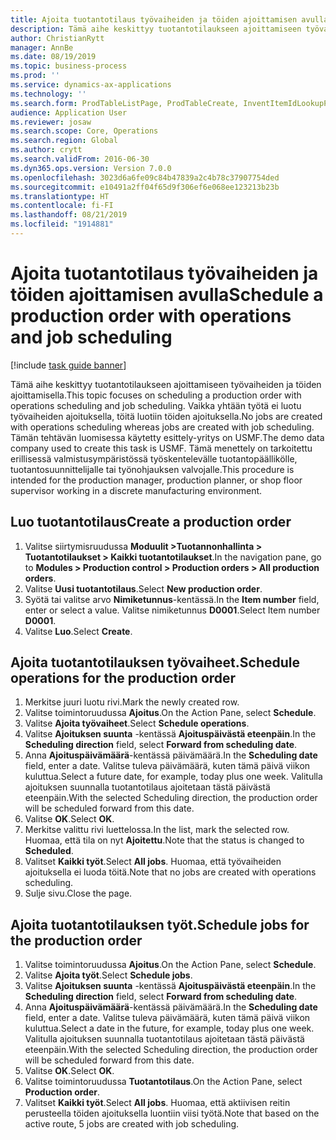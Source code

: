 ```yaml
---
title: Ajoita tuotantotilaus työvaiheiden ja töiden ajoittamisen avulla
description: Tämä aihe keskittyy tuotantotilaukseen ajoittamiseen työvaiheiden ja töiden ajoittamisella.
author: ChristianRytt
manager: AnnBe
ms.date: 08/19/2019
ms.topic: business-process
ms.prod: ''
ms.service: dynamics-ax-applications
ms.technology: ''
ms.search.form: ProdTableListPage, ProdTableCreate, InventItemIdLookupPurchase, ProdSchedule, ProdTable, ProdRouteJob
audience: Application User
ms.reviewer: josaw
ms.search.scope: Core, Operations
ms.search.region: Global
ms.author: crytt
ms.search.validFrom: 2016-06-30
ms.dyn365.ops.version: Version 7.0.0
ms.openlocfilehash: 3023d6a6fe09c84b47839a2c4b78c37907754ded
ms.sourcegitcommit: e10491a2ff04f65d9f306ef6e068ee123213b23b
ms.translationtype: HT
ms.contentlocale: fi-FI
ms.lasthandoff: 08/21/2019
ms.locfileid: "1914881"
---
```

# <a name="schedule-a-production-order-with-operations-and-job-scheduling"></a><span data-ttu-id="4d1ad-103">Ajoita tuotantotilaus työvaiheiden ja töiden ajoittamisen avulla</span><span class="sxs-lookup"><span data-stu-id="4d1ad-103">Schedule a production order with operations and job scheduling</span></span>

[!include [task guide banner](../../includes/task-guide-banner.md)]

<span data-ttu-id="4d1ad-104">Tämä aihe keskittyy tuotantotilaukseen ajoittamiseen työvaiheiden ja töiden ajoittamisella.</span><span class="sxs-lookup"><span data-stu-id="4d1ad-104">This topic focuses on scheduling a production order with operations scheduling and job scheduling.</span></span> <span data-ttu-id="4d1ad-105">Vaikka yhtään työtä ei luotu työvaiheiden ajoituksella, töitä luotiin töiden ajoituksella.</span><span class="sxs-lookup"><span data-stu-id="4d1ad-105">No jobs are created with operations scheduling whereas jobs are created with job scheduling.</span></span> <span data-ttu-id="4d1ad-106">Tämän tehtävän luomisessa käytetty esittely-yritys on USMF.</span><span class="sxs-lookup"><span data-stu-id="4d1ad-106">The demo data company used to create this task is USMF.</span></span> <span data-ttu-id="4d1ad-107">Tämä menettely on tarkoitettu erillisessä valmistusympäristössä työskentelevälle tuotantopäällikölle, tuotantosuunnittelijalle tai työnohjauksen valvojalle.</span><span class="sxs-lookup"><span data-stu-id="4d1ad-107">This procedure is intended for the production manager, production planner, or shop floor supervisor working in a discrete manufacturing environment.</span></span>


## <a name="create-a-production-order"></a><span data-ttu-id="4d1ad-108">Luo tuotantotilaus</span><span class="sxs-lookup"><span data-stu-id="4d1ad-108">Create a production order</span></span>
1. <span data-ttu-id="4d1ad-109">Valitse siirtymisruudussa **Moduulit >Tuotannonhallinta > Tuotantotilaukset > Kaikki tuotantotilaukset**.</span><span class="sxs-lookup"><span data-stu-id="4d1ad-109">In the navigation pane, go to **Modules > Production control > Production orders > All production orders**.</span></span>
2. <span data-ttu-id="4d1ad-110">Valitse **Uusi tuotantotilaus**.</span><span class="sxs-lookup"><span data-stu-id="4d1ad-110">Select **New production order**.</span></span>
3. <span data-ttu-id="4d1ad-111">Syötä tai valitse arvo **Nimiketunnus**-kentässä.</span><span class="sxs-lookup"><span data-stu-id="4d1ad-111">In the **Item number** field, enter or select a value.</span></span> <span data-ttu-id="4d1ad-112">Valitse nimiketunnus **D0001**.</span><span class="sxs-lookup"><span data-stu-id="4d1ad-112">Select Item number **D0001**.</span></span>  
4. <span data-ttu-id="4d1ad-113">Valitse **Luo**.</span><span class="sxs-lookup"><span data-stu-id="4d1ad-113">Select **Create**.</span></span>

## <a name="schedule-operations-for-the-production-order"></a><span data-ttu-id="4d1ad-114">Ajoita tuotantotilauksen työvaiheet.</span><span class="sxs-lookup"><span data-stu-id="4d1ad-114">Schedule operations for the production order</span></span>
1. <span data-ttu-id="4d1ad-115">Merkitse juuri luotu rivi.</span><span class="sxs-lookup"><span data-stu-id="4d1ad-115">Mark the newly created row.</span></span>      
2. <span data-ttu-id="4d1ad-116">Valitse toimintoruudussa **Ajoitus**.</span><span class="sxs-lookup"><span data-stu-id="4d1ad-116">On the Action Pane, select **Schedule**.</span></span>
3. <span data-ttu-id="4d1ad-117">Valitse **Ajoita työvaiheet**.</span><span class="sxs-lookup"><span data-stu-id="4d1ad-117">Select **Schedule operations**.</span></span>
4. <span data-ttu-id="4d1ad-118">Valitse **Ajoituksen suunta** -kentässä **Ajoituspäivästä eteenpäin**.</span><span class="sxs-lookup"><span data-stu-id="4d1ad-118">In the **Scheduling direction** field, select **Forward from scheduling date**.</span></span>
5. <span data-ttu-id="4d1ad-119">Anna **Ajoituspäivämäärä**-kentässä päivämäärä.</span><span class="sxs-lookup"><span data-stu-id="4d1ad-119">In the **Scheduling date** field, enter a date.</span></span> <span data-ttu-id="4d1ad-120">Valitse tuleva päivämäärä, kuten tämä päivä viikon kuluttua.</span><span class="sxs-lookup"><span data-stu-id="4d1ad-120">Select a future date, for example, today plus one week.</span></span> <span data-ttu-id="4d1ad-121">Valitulla ajoituksen suunnalla tuotantotilaus ajoitetaan tästä päivästä eteenpäin.</span><span class="sxs-lookup"><span data-stu-id="4d1ad-121">With the selected Scheduling direction, the production order will be scheduled forward from this date.</span></span>  
6. <span data-ttu-id="4d1ad-122">Valitse **OK**.</span><span class="sxs-lookup"><span data-stu-id="4d1ad-122">Select **OK**.</span></span>
7. <span data-ttu-id="4d1ad-123">Merkitse valittu rivi luettelossa.</span><span class="sxs-lookup"><span data-stu-id="4d1ad-123">In the list, mark the selected row.</span></span> <span data-ttu-id="4d1ad-124">Huomaa, että tila on nyt **Ajoitettu**.</span><span class="sxs-lookup"><span data-stu-id="4d1ad-124">Note that the status is changed to **Scheduled**.</span></span> 
8. <span data-ttu-id="4d1ad-125">Valitset **Kaikki työt**.</span><span class="sxs-lookup"><span data-stu-id="4d1ad-125">Select **All jobs**.</span></span> <span data-ttu-id="4d1ad-126">Huomaa, että työvaiheiden ajoituksella ei luoda töitä.</span><span class="sxs-lookup"><span data-stu-id="4d1ad-126">Note that no jobs are created with operations scheduling.</span></span>  
9. <span data-ttu-id="4d1ad-127">Sulje sivu.</span><span class="sxs-lookup"><span data-stu-id="4d1ad-127">Close the page.</span></span>

## <a name="schedule-jobs-for-the-production-order"></a><span data-ttu-id="4d1ad-128">Ajoita tuotantotilauksen työt.</span><span class="sxs-lookup"><span data-stu-id="4d1ad-128">Schedule jobs for the production order</span></span>
1. <span data-ttu-id="4d1ad-129">Valitse toimintoruudussa **Ajoitus**.</span><span class="sxs-lookup"><span data-stu-id="4d1ad-129">On the Action Pane, select **Schedule**.</span></span>
2. <span data-ttu-id="4d1ad-130">Valitse **Ajoita työt**.</span><span class="sxs-lookup"><span data-stu-id="4d1ad-130">Select **Schedule jobs**.</span></span>
3. <span data-ttu-id="4d1ad-131">Valitse **Ajoituksen suunta** -kentässä **Ajoituspäivästä eteenpäin**.</span><span class="sxs-lookup"><span data-stu-id="4d1ad-131">In the **Scheduling direction** field, select **Forward from scheduling date**.</span></span>
4. <span data-ttu-id="4d1ad-132">Anna **Ajoituspäivämäärä**-kentässä päivämäärä.</span><span class="sxs-lookup"><span data-stu-id="4d1ad-132">In the **Scheduling date** field, enter a date.</span></span> <span data-ttu-id="4d1ad-133">Valitse tuleva päivämäärä, kuten tämä päivä viikon kuluttua.</span><span class="sxs-lookup"><span data-stu-id="4d1ad-133">Select a date in the future, for example, today plus one week.</span></span> <span data-ttu-id="4d1ad-134">Valitulla ajoituksen suunnalla tuotantotilaus ajoitetaan tästä päivästä eteenpäin.</span><span class="sxs-lookup"><span data-stu-id="4d1ad-134">With the selected Scheduling direction, the production order will be scheduled forward from this date.</span></span>  
5. <span data-ttu-id="4d1ad-135">Valitse **OK**.</span><span class="sxs-lookup"><span data-stu-id="4d1ad-135">Select **OK**.</span></span>
6. <span data-ttu-id="4d1ad-136">Valitse toimintoruudussa **Tuotantotilaus**.</span><span class="sxs-lookup"><span data-stu-id="4d1ad-136">On the Action Pane, select **Production order**.</span></span>
7. <span data-ttu-id="4d1ad-137">Valitset **Kaikki työt**.</span><span class="sxs-lookup"><span data-stu-id="4d1ad-137">Select **All jobs**.</span></span> <span data-ttu-id="4d1ad-138">Huomaa, että aktiivisen reitin perusteella töiden ajoituksella luontiin viisi työtä.</span><span class="sxs-lookup"><span data-stu-id="4d1ad-138">Note that based on the active route, 5 jobs are created with job scheduling.</span></span>  

